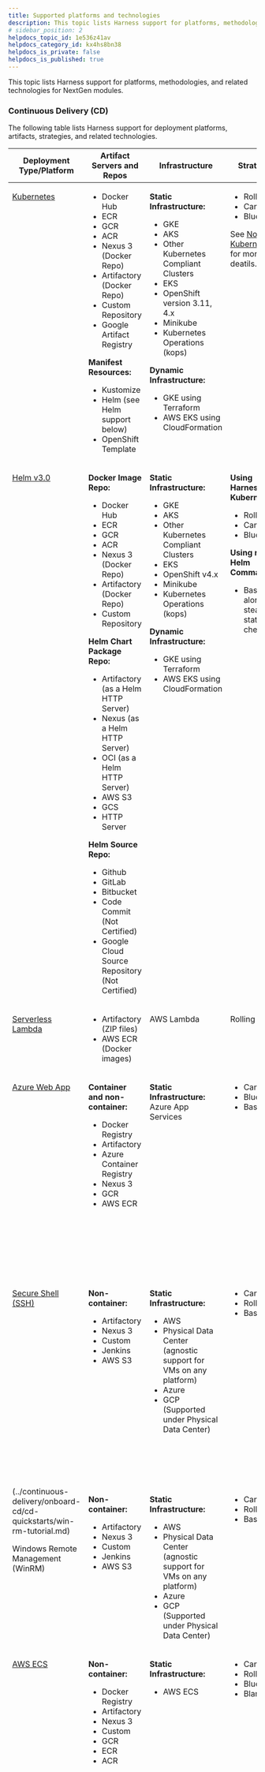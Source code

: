 ```yaml
---
title: Supported platforms and technologies
description: This topic lists Harness support for platforms, methodologies, and related technologies.
# sidebar_position: 2
helpdocs_topic_id: 1e536z41av
helpdocs_category_id: kx4hs8bn38
helpdocs_is_private: false
helpdocs_is_published: true
---
```


This topic lists Harness support for platforms, methodologies, and related technologies for NextGen modules.

### Continuous Delivery (CD)

The following table lists Harness support for deployment platforms, artifacts, strategies, and related technologies.

<table class="blueTable">
<thead>
  <tr>
    <th> Deployment Type/Platform</th>
    <th> Artifact Servers and Repos</th>
    <th> Infrastructure</th>
    <th> Strategies</th>
    <th> Verification</th>
  </tr>
</thead>
<tbody>
  <tr valign="top">
    <td>
      <p> <a href="#see-also">Kubernetes</a></p>
    </td>
    <td>
      <ul>
        <li>Docker Hub</li>
        <li>ECR</li>
        <li>GCR</li>
        <li>ACR</li>
        <li>Nexus 3 (Docker Repo)</li>
        <li>Artifactory (Docker Repo)</li>
        <li>Custom Repository</li>
        <li>Google Artifact Registry</li>
      </ul>
      <p> <strong>Manifest Resources:</strong></p>
      <ul>
        <li>Kustomize</li>
        <li>Helm (see Helm support below)</li>
        <li>OpenShift Template</li>
      </ul>
    </td>
    <td>
      <p> <strong>Static Infrastructure:</strong></p>
      <ul>
        <li>GKE</li>
        <li>AKS</li>
        <li>Other Kubernetes Compliant Clusters</li>
        <li>EKS</li>
        <li>OpenShift version 3.11, 4.x</li>
        <li>Minikube</li>
        <li>Kubernetes Operations (kops)</li>
      </ul>
      <p> <strong>Dynamic Infrastructure:</strong></p>
      <ul>
        <li>GKE using Terraform</li>
        <li>AWS EKS using CloudFormation</li>
      </ul>
    </td>
    <td>
      <ul>
        <li>Rolling</li>
        <li>Canary</li>
        <li>Blue/Green</li>
      </ul>
      <p>See <a href="#notes">Note on Kubernetes</a> for more deatils.</p>
    </td>
    <td>
      <p> <strong>Rolling:</strong></p>
      <ul>
        <li>Previous Analysis - Synthetic Load</li>
      </ul>
      <p> <strong>Canary:</strong></p>
      <ul>
        <li>Canary Analysis - Realtime Load</li>
      </ul>
      <p> <strong>Blue/Green:</strong></p>
      <ul>
        <li>Previous Analysis - Synthetic Load</li>
      </ul>
    </td>
  </tr>
  <tr valign="top">
    <td>
      <p><a href="#see-also">Helm v3.0</a></p>
    </td>
    <td>
      <p> <strong>Docker Image Repo:</strong></p>
      <ul>
        <li>Docker Hub</li>
        <li>ECR</li>
        <li>GCR</li>
        <li>ACR</li>
        <li>Nexus 3 (Docker Repo)</li>
        <li>Artifactory (Docker Repo)</li>
        <li>Custom Repository</li>
      </ul>
      <p> <strong>Helm Chart Package Repo:</strong></p>
      <ul>
        <li>Artifactory (as a Helm HTTP Server)</li>
        <li>Nexus (as a Helm HTTP Server)</li>
        <li>OCI (as a Helm HTTP Server)</li>
        <li>AWS S3</li>
        <li>GCS</li>
        <li>HTTP Server</li>
      </ul>
      <p> <strong>Helm Source Repo:</strong></p>
      <ul>
        <li>Github</li>
        <li>GitLab</li>
        <li>Bitbucket</li>
        <li> Code Commit (Not Certified)</li>
        <li> Google Cloud Source Repository (Not Certified)</li>
      </ul>
    </td>
    <td>
      <p> <strong>Static Infrastructure:</strong></p>
      <ul>
        <li>GKE</li>
        <li>AKS</li>
        <li>Other Kubernetes Compliant Clusters</li>
        <li>EKS</li>
        <li>OpenShift v4.x</li>
        <li>Minikube</li>
        <li>Kubernetes Operations (kops)</li>
      </ul>
      <p> <strong>Dynamic Infrastructure:</strong></p>
      <ul>
        <li>GKE using Terraform</li>
        <li>AWS EKS using CloudFormation</li>
      </ul>
    </td>
    <td>
      <p> <strong>Using Harness Kubernetes:</strong></p>
      <ul>
        <li>Rolling</li>
        <li>Canary</li>
        <li>Blue/Green</li>
      </ul>
      <p> <strong>Using native Helm Command:</strong></p>
      <ul>
        <li>Basic along with steady state check</li>
      </ul>
    </td>
    <td>
      <p> Previous Analysis - Synthetic Load</p>
    </td>
  </tr>
  <tr valign="top">
    <td>
      <p><a href="#see-also">Serverless Lambda</a></p>
    </td>
    <td>
      <ul>
        <li>Artifactory (ZIP files)</li>
        <li>AWS ECR (Docker images)</li>
      </ul>
    </td>
    <td>
      <p>AWS Lambda</p>
    </td>
    <td>
      <p>Rolling</p>
    </td>
    <td>
      <p> Previous Analysis - Synthetic Load</p>
    </td>
  </tr>
  <tr valign="top">
    <td>
      <p> <a href="#see-also">Azure Web App</a></p>
    </td>
    <td>
      <p> <strong>Container and non-container:</strong></p>
      <ul>
        <li>Docker Registry</li>
        <li>Artifactory</li>
        <li>Azure Container Registry</li>
        <li>Nexus 3</li>
        <li>GCR</li>
        <li>AWS ECR</li>
      </ul>
    </td>
    <td>
      <p> <strong>Static Infrastructure:</strong><br/>Azure App Services</p>
    </td>
    <td>
      <ul>
        <li>Canary</li>
        <li>Blue/Green</li>
        <li>Basic</li>
      </ul>
    </td>
    <td>
      <p> <strong>Basic:</strong></p>
      <ul>
        <li>Previous Analysis - Synthetic Load</li>
      </ul>
      <p> <strong>Canary:</strong></p>
      <ul>
        <li>Canary Analysis - Realtime Load</li>
      </ul>
      <p> <strong>Blue/Green:</strong></p>
      <ul>
        <li>Previous Analysis - Synthetic Load</li>
      </ul>
    </td>
  </tr>
  <tr valign="top">
    <td>
      <p> <a href="#see-also">Secure Shell (SSH)</a></p>
    </td>
    <td>
      <p> <strong>Non-container:</strong></p>
      <ul>
        <li>Artifactory</li>
        <li>Nexus 3</li>
        <li>Custom</li>
        <li>Jenkins</li>
        <li>AWS S3</li>
      </ul>
    </td>
    <td>
      <p> <strong>Static Infrastructure:</strong></p>
      <ul>
        <li>AWS</li>
        <li>Physical Data Center (agnostic support for VMs on any platform)</li>
        <li>Azure</li>
        <li>GCP (Supported under Physical Data Center)</li>
      </ul>
    </td>
    <td>
      <ul>
        <li>Canary</li>
        <li>Rolling</li>
        <li>Basic</li>
      </ul>
    </td>
    <td>
      <p> <strong>Basic:</strong></p>
      <ul>
        <li>Previous Analysis - Synthetic Load</li>
      </ul>
      <p> <strong>Canary:</strong></p>
      <ul>
        <li>Canary Analysis - Realtime Load</li>
      </ul>
      <p> <strong>Rolling:</strong></p>
      <ul>
        <li>Previous Analysis - Synthetic Load</li>
      </ul>
    </td>
  </tr>
  <tr valign="top">
    <td>
      (../continuous-delivery/onboard-cd/cd-quickstarts/win-rm-tutorial.md)
      <p>Windows Remote Management (WinRM)</p>
    </td>
    <td>
      <p> <strong>Non-container:</strong></p>
      <ul>
        <li>Artifactory</li>
        <li>Nexus 3</li>
        <li>Custom</li>
        <li>Jenkins</li>
        <li>AWS S3</li>
      </ul>
    </td>
    <td>
      <p> <strong>Static Infrastructure:</strong></p>
      <ul>
        <li>AWS</li>
        <li>Physical Data Center (agnostic support for VMs on any platform)</li>
        <li>Azure</li>
        <li>GCP (Supported under Physical Data Center)</li>
      </ul>
    </td>
    <td>
      <ul>
        <li>Canary</li>
        <li>Rolling</li>
        <li>Basic</li>
      </ul>
    </td>
    <td>
      <p> Previous Analysis - Synthetic Load</p>
    </td>
  </tr>
  <tr valign="top">
    <td>
      <p> <a href="#see-also">AWS ECS</a></p>
    </td>
    <td>
      <p> <strong>Non-container:</strong></p>
      <ul>
        <li>Docker Registry</li>
        <li>Artifactory</li>
        <li>Nexus 3</li>
        <li>Custom</li>
        <li>GCR</li>
        <li>ECR</li>
        <li>ACR</li>
      </ul>
    </td>
    <td>
      <p> <strong>Static Infrastructure:</strong></p>
      <ul>
        <li>AWS ECS</li>
      </ul>
    </td>
    <td>
      <ul>
        <li>Canary</li>
        <li>Rolling</li>
        <li>Blue/Green</li>
        <li>Blank</li>
      </ul>
    </td>
    <td>
      <p> <strong>Deployment Type - EC2:</strong></p>
      <ul>
        <li> <strong>Canary:</strong> Canary Analysis - Realtime Load</li>
        <li> <strong>Blue/Green:</strong> Previous Analysis - Synthetic Load</li>
        <li> <strong>Rolling:</strong> Previous Analysis - Synthetic Load</li>
      </ul>
      <p> <strong>Deployment Type - Fargate:</strong></p>
      <p>Same strategy support as EC2.</p>
      <p>For Fargate: The <code>complete-docker-id</code><br/>must be present in the monitoring provider.</p>
    </td>
  </tr>
</tbody>
</table>

#### Deployment notes

The following notes clarify support of some platform features.

##### Kubernetes

See [What Can I Deploy in Kubernetes?](../continuous-delivery/cd-technical-reference/cd-k8s-ref/what-can-i-deploy-in-kubernetes.md).

##### Kubernetes version support

The following versions are tested and supported for Kubernetes Canary, Rolling, and Blue/Green deployments:

- 1.13.0
- 1.14.0
- 1.15.0
- 1.16.0
- 1.17.0
- 1.18.0
- 1.19.4
- 1.20.0
- 1.21.0
- 1.22.0
- 1.23.0
- 1.24.3

For details on other tools and version included in Harness, see [SDKs installed with the Delegate](#sd_ks_installed_with_the_delegate).

Guidelines:

- Harness will officially support 3 previous versions from the last stable release. For example, the current most recent stable release is 1.24.3, and so Harness supports 1.23, 1.22, and 1.21.
- Harness supports any other versions of Kubernetes you are using on a best effort basis.
- Harness commits to support new minor versions within 3 months of the first stable release. For example, if the stable release of 1.24.3 occurs on August 15th, we will support it for compatibility by November 15th.

##### Helm

Helm chart dependencies are not supported in Git source repositories (Harness [Code Repo Connectors](/docs/category/code-repo-connectors)). Helm chart dependencies are supported in Helm Chart Repositories.

##### Artifact servers, repos, and artifacts

Harness uses **Metadata only** when downloading artifact sources.

For pulling Docker images from Docker repos, Harness is restricted by the limits of the Docker repo. For example, [Dockerhub limits](https://docs.docker.com/docker-hub/download-rate-limit/).

The following table lists Harness integrations and their artifact source support:

|                    |                |         |         |         |                 |             |            |                              |                              |             |            |
| ------------------ | -------------- | ------- | ------- | ------- | --------------- | ----------- | ---------- | ---------------------------- | ---------------------------- | ----------- | ---------- |
|                    | **Docker Hub** | **ECR** | **GCR** | **ACR** | **Artifactory** | **Nexus 3** | **Custom** | **Google Artifact Registry** | **Github Artifact Registry** | **Jenkins** | **AWS S3** |
| **Kubernetes**     | ✅             | ✅      | ✅      | ✅      | ✅              | ✅          | ✅         | ✅                           | ✅                           |             |            |
| **Helm**           | ✅             | ✅      | ✅      | ✅      | ✅              | ✅          | ✅         |                              |                              |             |            |
| **AWS ECS**        | ✅             | ✅      | ✅      | ✅      | ✅              | ✅          | ✅         |                              |                              |             |            |
| **Azure Web Apps** | ✅             | ✅      | ✅      | ✅      | ✅              | ✅          |            |                              |                              |             |            |
| **SSH**            |                |         |         |         | ✅              | ✅          | ✅         |                              |                              | ✅          | ✅         |
| **WinRM**          |                |         |         |         | ✅              | ✅          | ✅         |                              |                              | ✅          | ✅         |
| **Serverless**     |                | ✅      |         |         | ✅              |             |            |                              |                              |             | ✅         |

##### Manifest and Config file Store Support

The following table lists where you can store your manifests or config files for each integration.

|                               |            |            |               |                       |             |              |               |            |            |                          |                           |
| ----------------------------- | ---------- | ---------- | ------------- | --------------------- | ----------- | ------------ | ------------- | ---------- | ---------- | ------------------------ | ------------------------- |
|                               | **Github** | **Gitlab** | **Bitbucket** | **Harness Filestore** | **Any Git** | **OCI Helm** | **HTTP Helm** | **AWS S3** | **Custom** | **Google Cloud Storage** | **Inherit from manifest** |
| **Kubernetes**                | ✅         | ✅         | ✅            | ✅                    | ✅          | ✅           | ✅            | ✅         | ✅         | ✅                       | ✅                        |
| **Values YAML**               | ✅         | ✅         | ✅            | ✅                    | ✅          |              |               |            | ✅         |                          | ✅                        |
| **Kustomize**                 | ✅         | ✅         | ✅            | ✅                    | ✅          |              |               |            |            |                          |                           |
| **Kustomize\*\***Patches\*\*  | ✅         | ✅         | ✅            | ✅                    | ✅          |              |               |            |            |                          | ✅                        |
| **Openshift\*\***Template\*\* | ✅         | ✅         | ✅            | ✅                    | ✅          |              |               |            | ✅         |                          |                           |
| **Openshift\*\***Params\*\*   | ✅         | ✅         | ✅            | ✅                    | ✅          |              |               |            | ✅         |                          |                           |
| **AWS ECS**                   | ✅         | ✅         | ✅            | ✅                    | ✅          |              |               |            |            |                          | ✅                        |
| **Helm Chart**                | ✅         | ✅         | ✅            | ✅                    | ✅          | ✅           | ✅            | ✅         | ✅         | ✅                       | ✅                        |
| **Serverless.com**            | ✅         | ✅         | ✅            |                       | ✅          |              |               |            |            |                          |                           |
| **SSH**                       |            |            |               | ✅                    |             |              |               |            |            |                          |                           |
| **WinRM**                     |            |            |               | ✅                    |             |              |               |            |            |                          |                           |
| **Azure Web Apps**            |            |            |               | ✅                    |             |              |               |            |            |                          |                           |

##### Terraform version support

Harness does not include Terraform on the Harness Delegate. You must install Terraform on the Delegate when using Terraform in Harness. For more information, go to [Terraform How-tos](../continuous-delivery/cd-advanced/terraform-category/terraform-how-tos.md).

Harness supports the following Terraform versions:

- v1.3.5
- v1.1.9
- v1.0.0
- v0.15.5
- v0.15.0
- v0.14.0

Here's an example install script for the Harness delegate:

```bash
# Install TF
microdnf install unzip
curl -O -L https://releases.hashicorp.com/terraform/1.3.5/terraform_1.3.5_darwin_amd64.zip
unzip terraform_1.3.5_darwin_amd64.zip
mv ./terraform /usr/bin/
# Check TF install
terraform --version
```

Some Harness features might require specific Terraform versions.

##### Azure AKS clusters

To use an AKS cluster for deployment, the AKS cluster must have local accounts enabled (AKS property `disableLocalAccounts=false`).

##### AWS and Azure GovCloud

Harness is now certified in Azure GovCloud and AWS GovCloud.

### GitOps

Harness GitOps lets you perform GitOps deployments in Harness. You define the desired state of the service you want to deploy in your Git manifest, and then use Harness GitOps to sync state with your live Kubernetes cluster.

GitOps supports the following:

- Source Repositories:
  - All Git providers.
  - HTTP Helm repos.
- Target clusters:
  - Kubernetes clusters hosted on any platform:
    - GKE.
    - AKS.
    - EKS.
    - Other Kubernetes-compliant clusters.
    - OpenShift version 3.11, 4.x.
    - Minikube.
    - Kubernetes Operations (kops).
- Repository Certificates:
  - TLS Certificate (PEM format).
  - SSH Known Host Entry.
- GnuPG Keys:
  - GnuPG Public Key Data (ASCII-armored).

See [Harness GitOps Basics](../continuous-delivery/cd-gitops/harness-git-ops-basics.md) and [Harness CD GitOps Quickstart](../continuous-delivery/cd-gitops/harness-cd-git-ops-quickstart.md)

### Continuous Integration (CI)

The following table lists Harness support for CI platforms, repos, registries, and related technologies.

<table>
  <thead>
    <tr>
      <th>Source Code Management (SCM)</th>
      <th>Artifact Repos</th>
      <th>Container Registries</th>
      <th>Build Farm Platforms</th>
      <th>Testing Frameworks Supported</th>
    </tr>
  </thead>
  <tbody>
    <tr valign="top">
      <td>
        <ul>
          <li>GitLab</li>
          <li>Bitbucket</li>
          <li>GitHub</li>
        </ul>
      </td>
      <td>
        <ul>
          <li>Artifactory</li>
          <li>AWS S3</li>
          <li>GCP GCS</li>
        </ul>
      </td>
      <td>
        <ul>
          <li>Amazon Elastic Container Registry (ECR)</li>
          <li>Google Container Registry (GCR)</li>
          <li>Docker registries (e.g. Docker Hub)</li>
          <li>Other</li>
        </ul>
      </td>
      <td>
        <ul>
          <li>Kubernetes cluster (platform agnostic)</li>
          <li>Amazon Elastic Kubernetes Service (Amazon EKS)</li>
          <li>Google Kubernetes Engine (GKE)</li>
          <li>AWS Linux and Windows VMs</li>
          <li>Red Hat OpenShift 4</li>
        </ul>
      </td>
      <td>
        <p>Currently, Harness supports:</p>
        <ul>
          <li>Bazel</li>
          <li>Maven</li>
          <li>Gradle</li>
        </ul>
        <p> More frameworks will be supported soon.</p>
      </td>
    </tr>
  </tbody>
</table>

More frameworks will be supported soon.

### Continuous Verification

Harness supports the following metrics and logging platforms.

#### Metrics providers

The following table lists Harness support for metrics platforms (APMs).

| Metrics Provider Name                                                                                                               | Metric Pack                    | Deployment Verification      |
| ----------------------------------------------------------------------------------------------------------------------------------- | ------------------------------ | ---------------------------- |
| [AppDynamics](../continuous-delivery/cd-execution/cv-category/verify-deployments-with-app-dynamics.md)                              | Business Transactions          | Yes                          |
| [AppDynamics](../continuous-delivery/cd-execution/cv-category/verify-deployments-with-app-dynamics.md)                              | JVM and Infra Metrics          | Supported via Custom Metrics |
| [New Relic](../continuous-delivery/cd-execution/cv-category/verify-deployments-with-new-relic.md)                                   | Business Transactions          | Yes                          |
| New Relic                                                                                                                           | Insights                       | Supported via Custom Metrics |
| [Google Cloud Operations (GCP)](../continuous-delivery/cd-execution/cv-category/verify-deployments-with-google-cloud-operations.md) | Infrastructure Metrics         | Yes                          |
| Google Cloud Operations (GCP)                                                                                                       | Custom metrics from explorer   | No                           |
| [Prometheus](../continuous-delivery/cd-execution/cv-category/verify-deployment-with-prometheus.md)                                  | Custom metrics from Prometheus | Yes                          |
| [Datadog](../continuous-delivery/cd-execution/cv-category/verify-deployments-with-datadog.md)                                       | Docker Infra Metrics           | Yes                          |
| [Dynatrace](../continuous-delivery/cd-execution/cv-category/verify-deployments-with-dynatrace.md)                                   | Performance                    | Yes                          |

#### Log providers

Most logging platforms are also supported.

|                                                                                                                                     |                             |
| ----------------------------------------------------------------------------------------------------------------------------------- | --------------------------- |
| **Log Provider Name**                                                                                                               | **Deployment Verification** |
| [Splunk](../continuous-delivery/cd-execution/cv-category/verify-deployments-with-splunk.md)                                         | Yes                         |
| [Google Cloud Operations (GCP)](../continuous-delivery/cd-execution/cv-category/verify-deployments-with-google-cloud-operations.md) | Yes                         |

#### Custom health sources

Harness offers support for all major APM vendors and log providers, but there are cases where a customized APM or log provider is needed. The Custom Health Source lets you customize APMs and log providers of your choice.

See [Verify Deployments with Custom Health Source](../continuous-delivery/cd-execution/cv-category/verify-deployments-with-custom-health-metrics.md).

### Cloud Cost Management

#### Supported Kubernetes Management Platform

The following section lists the support for the Kubernetes management platform for CCM:

|                                                 |                        |                   |
| ----------------------------------------------- | ---------------------- | ----------------- |
| **Technology**                                  | **Supported Platform** | **Pricing**       |
| OpenShift 3.11                                  | GCP                    | GCP               |
| OpenShift 4.3                                   | AWSOn-Prem             | AWSCustom-rate\*  |
| Rancher                                         | AWS                    | Custom-rate\*\*   |
| Kops (Kubernetes Operations)                    | AWS                    | AWS               |
| Tanzu Kubernetes Grid Integrated Edition (TKGI) | On-Prem                | Custom-rate\*\*\* |

\*Cost data is supported for On-Prem OpenShift 4.3. This uses a custom rate.

\*\*Cost data is supported for K8s workloads on AWS managed by Rancher, but the cost falls back to the custom rate.

\*\*\*Cost is computed using a custom rate. This can be modified by Harness on request.

#### Supported ingress controllers for Kubernetes AutoStopping

The following table lists the ingress controllers supported for Kubernetes AutoStopping:

|                            |                                                                    |
| -------------------------- | ------------------------------------------------------------------ |
| **Ingress Controller**     | **Extent of Support**                                              |
| Nginx ingress controller   | Fully supported                                                    |
| HAProxy ingress controller | Fully supported                                                    |
| Traefik as ingress gateway | Supported using ingress routes and manually configured middlewares |
| Istio as API gateway       | Fully supported                                                    |
| Ambassador as API gateway  | Supported by manually editing the mapping                          |

#### Feature Support Matrix

This section lists the feature support matrix for the supported cloud platforms:

##### AWS Service

|                     |                         |                     |                               |
| ------------------- | ----------------------- | ------------------- | ----------------------------- |
|                     | **Inventory Dashboard** | **Recommendations** | **AutoStopping**              |
| **EC2**             | Yes                     | Yes         | Yes (With Spot Orchestration) |
| **ECS**             | Yes                     | Yes         | Yes                           |
| **EKS**             | Yes                     | Yes                 | Yes                           |
| **RDS**             | Yes                     | No                  | Yes                           |
| **EBS**             | Yes                     | No                  | No                            |
| **Snapshots**       | Yes                     | No                  | NA                            |
| **Elastic** **IPs** | Yes                     | No                  | NA                            |
| **ASGs**            | No                      | No                  | Yes (With Spot Orchestration) |

##### GCP Product

|             |                         |                     |                  |
| ----------- | ----------------------- | ------------------- | ---------------- |
|             | **Inventory Dashboard** | **Recommendations** | **AutoStopping** |
| **GCE VMs** | Yes                     | Coming soon         | Yes     |
| **GKE**     | Yes                     | Yes                 | Yes              |

##### Azure Product

|                     |                         |                     |                               |
| ------------------- | ----------------------- | ------------------- | ----------------------------- |
|                     | **Inventory Dashboard** | **Recommendations** | **AutoStopping**              |
| **Virtual Machine** | Yes             | Coming soon         | Yes (With Spot Orchestration) |
| **AKS**             | Yes                     | Yes                 | Yes                           |

### Service Reliability Management

Harness supports the following Health Sources and Change Sources.

#### Health sources

A Health Source monitors changes in health trends of the Service using metrics and logs collected from an APM and log provider respectively.

Harness offers support for all major APM vendors, but there are cases where a customized APM is needed. The [Custom Health Source](../continuous-delivery/cd-execution/cv-category/verify-deployments-with-custom-health-metrics.md) lets you customize APMs of your choice.

##### Metrics providers and logging tools

Currently, Harness supports the following APMs and logging tools:

- AppDynamics
- Prometheus
- Dynatrace
- Splunk
- Custom Health Source
- Google Cloud Operations (formerly Stackdriver)
- New Relic
- Datadog

More tools will be added soon.

#### Change sources

A Change Source monitors change events related to deployments, infrastructure changes, and incidents. The following Change Sources are supported:

- Harness CD NextGen
- Harness CD
- PagerDuty

### Security Testing Orchestration

See [Security Step Settings Reference](../security-testing-orchestration/sto-techref-category/security-step-settings-reference.md).

### Feature Flags

Harness Feature Flags support [client-side and server-side SDKs](../feature-flags/ff-sdks/sdk-overview/client-side-and-server-side-sdks.md) for a number of programming languages.

#### Client-side SDKs

The following table lists the Client-side Feature Flag SDKs Harness supports.

| SDK                                                                   | Documentation                                                                                          |
| --------------------------------------------------------------------- | ------------------------------------------------------------------------------------------------------ |
| [Android](https://github.com/harness/ff-android-client-sdk)           | [Android SDK Reference](../feature-flags/ff-sdks/client-sdks/android-sdk-reference.md)           |
| [iOS](https://github.com/harness/ff-ios-client-sdk)                   | [iOS SDK Reference](../feature-flags/ff-sdks/client-sdks/ios-sdk-reference.md)                   |
| [Flutter](https://github.com/harness/ff-flutter-client-sdk)           | [Flutter SDK Reference](../feature-flags/ff-sdks/client-sdks/flutter-sdk-reference.md)           |
| [Javascript](https://github.com/harness/ff-javascript-client-sdk)     | [Javascript SDK Reference](../feature-flags/ff-sdks/client-sdks/java-script-sdk-references.md)   |
| [React Native](https://github.com/harness/ff-react-native-client-sdk) | [React Native SDK Reference](../feature-flags/ff-sdks/client-sdks/react-native-sdk-reference.md) |
| [Xamarin](https://github.com/harness/ff-xamarin-client-sdk)           | [Xamarin SDK Reference](../feature-flags/ff-sdks/client-sdks/xamarin-sdk-reference.md)           |

#### Server-side SDKs

The following table lists the Server-side Feature Flag SDKs Harness supports.

| SDK                                                        | Documentation                                                                                            |
| ---------------------------------------------------------- | -------------------------------------------------------------------------------------------------------- |
| [.NET](https://github.com/harness/ff-dotnet-server-sdk)    | [.NET SDK Reference](../feature-flags/ff-sdks/server-sdks/net-sdk-reference.md)                    |
| [Go](https://github.com/harness/ff-golang-server-sdk)      | [Go SDK Reference](../feature-flags/ff-sdks/server-sdks/feature-flag-sdks-go-application.md)       |
| [Java](https://github.com/harness/ff-java-server-sdk)      | [Java SDK Reference](../feature-flags/ff-sdks/server-sdks/integrate-feature-flag-with-java-sdk.md) |
| [Node.js](https://github.com/harness/ff-nodejs-server-sdk) | [Node.js SDK Reference](../feature-flags/ff-sdks/server-sdks/node-js-sdk-reference.md)             |
| [Python](https://github.com/harness/ff-python-server-sdk)  | [Python SDK Reference](../feature-flags/ff-sdks/server-sdks/python-sdk-reference.md)               |
| [Ruby](https://github.com/harness/ff-ruby-server-sdk)      | [Ruby SDK Reference](../feature-flags/ff-sdks/server-sdks/ruby-sdk-reference.md)                   |
| [PHP](https://github.com/harness/ff-php-server-sdk)        | [PHP SDK Reference](../feature-flags/ff-sdks/server-sdks/php-sdk-reference.md)                     |

### Harness Chaos Engineering

Perform chaos experiments on applications in your infrastructure, such as a Kubernetes cluster. Use predefined or custom, Workflow templates.

See [Introduction to Chaos Module](../chaos-engineering/overview/introduction-to-chaos-module.md).

### Collaboration

The following table lists Harness support for collaboration tools.

Most providers are used in both Pipeline Notification Strategies and User Group notifications:

- [Add a Pipeline Notification Strategy](../continuous-delivery/cd-advanced/cd-notifications/notify-users-of-pipeline-events.md)
- [Send Notifications Using Slack](../platform/5_Notifications/send-notifications-using-slack.md)
- [Send Notifications to Microsoft Teams](../platform/5_Notifications/send-notifications-to-microsoft-teams.md)

| Provider Name                                                                                       | Notification | Approval/Change Management |
| --------------------------------------------------------------------------------------------------- | ------------ | -------------------------- |
| [Microsoft Teams](../platform/5_Notifications/send-notifications-to-microsoft-teams.md)             | Yes          | N/A                        |
| [Email](../continuous-delivery/cd-advanced/cd-notifications/notify-users-of-pipeline-events.md)     | Yes          | N/A                        |
| [Slack](../platform/5_Notifications/send-notifications-using-slack.md)                              | Yes          | N/A                        |
| [Jira](../platform/9_Approvals/adding-jira-approval-stages.md)                                      | Yes          | Yes                        |
| [ServiceNow](../platform/9_Approvals/service-now-approvals.md)                                      | N/A          | Yes                        |
| [PagerDuty](../continuous-delivery/cd-advanced/cd-notifications/notify-users-of-pipeline-events.md) | Yes          | N/A                        |

### Access control

The following table lists Harness support for SSO protocols and tools.

See [Add and Manage Access Control](../feature-flags/ff-onboarding/ff-security-compliance/manage-access-control.md).

| SSO Type                                                                     | SSO Providers          | Authentication Supported | Authorization (Group Linking) Supported | SCIM Provisioning |
| ---------------------------------------------------------------------------- | ---------------------- | ------------------------ | --------------------------------------- | ----------------- |
| [SAML 2.0](../platform/3_Authentication/3-single-sign-on-saml.md)            | Okta                   | Yes                      | Yes                                     | Yes               |
|                                                                              | Azure Active Directory | Yes                      | Yes                                     | Yes               |
|                                                                              | Others                 | Yes                      | Yes                                     | No                |
|                                                                              | OneLogin               | Yes                      | Yes                                     | Yes               |
| [OAuth 2.0](../platform/3_Authentication/4-single-sign-on-sso-with-oauth.md) | Github                 | Yes                      | No                                      | N/A               |
|                                                                              | GitLab                 | Yes                      | No                                      | N/A               |
|                                                                              | Bitbucket              | Yes                      | No                                      | N/A               |
|                                                                              | Google                 | Yes                      | No                                      | N/A               |
|                                                                              | Azure                  | Yes                      | No                                      | N/A               |
|                                                                              | LinkedIn               | Yes                      | No                                      | N/A               |
| LDAP (Delegate connectivity needed)                                          | Active Directory       | Coming soon              | Coming soon                             | N/A               |
|                                                                              | Open LDAP              | Coming soon              | Coming soon                             | N/A               |
|                                                                              | Oracle LDAP            | Coming soon              | Coming soon                             | N/A               |

### Secret management

The following table lists Harness support for cloud platform secrets management services.

See [Harness Secrets Management Overview](../platform/6_Security/1-harness-secret-manager-overview.md).

| Provider Name                                                               | Key Encryption Support | Encrypted Data Storaged with Harness | Support for Referencing Existing Secrets |
| --------------------------------------------------------------------------- | ---------------------- | ------------------------------------ | ---------------------------------------- |
| [AWS KMS](../platform/6_Security/7-add-an-aws-kms-secrets-manager.md)       | Yes                    | Yes                                  | No                                       |
| [AWS Secret Manager](../platform/6_Security/6-add-an-aws-secret-manager.md) | Yes                    | No                                   | Yes                                      |
| [Hashicorp Vault](../platform/6_Security/12-add-hashicorp-vault.md)         | Yes                    | No                                   | Yes                                      |
| [Azure Key Vault](../platform/6_Security/8-azure-key-vault.md)              | Yes                    | No                                   | Yes                                      |
| [Google KMS](../platform/6_Security/10-add-google-kms-secrets-manager.md)   | Yes                    | Yes                                  | No                                       |

### Harness Self-Managed Enterprise Edition

The following table lists the major support features for Harness Self-Managed Enterprise Edition offerings.

| Solution                                                          | Supported Platform           | Connected\* | HA Supported\*\* | Monitoring          | Disaster Recovery | Auto Restart | Features Under Controlled Release |
| ----------------------------------------------------------------- | ---------------------------- | ----------- | ---------------- | ------------------- | ----------------- | ------------ | --------------------------------- |
| [Kubernetes Cluster](/docs/category/kubernetes)                   | Kubernetes - GKE - AKS - EKS | Yes         | Yes              | Prometheus, Grafana | Supported         | Supported    |                                   |
| [Virtual Machine (VM)](/docs/category/install-on-virtual-machine) | Linux VM (3 VM minimum)      | Yes         | Yes              | Prometheus, Grafana | Supported         | Supported    |                                   |

### SDKs installed with the Delegate

Harness Delegate includes binaries for the SDKs that are required for deployments with Harness-supported integrations. These include binaries for Helm, ChartMuseum, `kubectl`, Kustomize, and so on.

##### Kubernetes Deployments

For Kubernetes deployments, the following SDKs/tools are included in the Delegate.

- kubectl: v1.13, v1.19
- Helm: v2.13.1, v3.1.2, v3.8.0
- Kustomize: v3.5.4, v4.0.0
- OpenShift: v4.2.16

The versions can be found in this public GitHub repo: <https://github.com/harness/harness-core/tree/develop/960-api-services/src/main/java/io/harness/delegate/clienttools>

For details on updating the default tool versions, see [Build custom delegate images with third-party tools](/docs/platform/2_Delegates/customize-delegates/build-custom-delegate-images-with-third-party-tools.md).

For Kubernetes deployments, the following SDKs/tools are certified.

|                                     |                       |                       |
| ----------------------------------- | --------------------- | --------------------- |
| **Manifest Type**                   | **Required Tool/SDK** | **Certified Version** |
| Kubernetes                          | kubectl               | v1.24.3               |
|                                     | go-template           | v0.4                  |
| Helm                                | kubectl               | v1.24.3               |
|                                     | helm                  | v3.9.2                |
| Helm (chart is stored in GCS or S3) | kubectl               | v1.24.3               |
|                                     | helm                  | v3.9.2                |
|                                     | chartmuseum           | v0.8.2 and v0.12.0    |
| Kustomize                           | kubectl               | v1.24.3               |
|                                     | kustomize             | v4.5.4                |
| OpenShift                           | kubectl               | v1.24.3               |
|                                     | oc                    | v4                    |

##### Native Helm deployments

For [Native Helm deployments](../continuous-delivery/onboard-cd/cd-quickstarts/native-helm-quickstart.md), the following SDKs/tools are certified.

|                   |                                                 |                       |
| ----------------- | ----------------------------------------------- | --------------------- |
| **Manifest Type** | **Required Tool/SDK**                           | **Certified Version** |
| Helm Chart        | helm                                            | v3.9.2                |
|                   | kubectlRequired if Kubernetes version is 1.16+. | v1.24.3               |

##### Install a Delegate with custom SDK and 3rd-party tool binaries

To support customization, Harness provides a Harness Delegate image that does not include any third-party SDK binaries. We call this image the No Tools Image.

Using the No Tools Image and Delegate YAML, you can install the specific SDK versions you want. You install software on the Delegate using the `INIT_SCRIPT` environment variable in the Delegate YAML.

For steps on using the No Tools Delegate image and installing specific SDK versions, see [Install a Delegate with 3rd Party Tool Custom Binaries](../platform/2_Delegates/advanced-installation/install-a-delegate-with-3-rd-party-tool-custom-binaries.md).

### Supported browsers

The following browsers are supported:

- **Chrome**: latest version
- **Firefox**: latest version
- **Safari**: latest version
- All Chromium-based browsers.

Mobile browsers are not supported.

#### Supported screen resolution

Minimum supported screen resolution is 1440x900.

